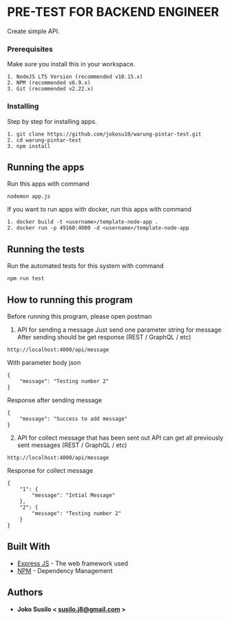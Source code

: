 # PRE-TEST FOR BACKEND ENGINEER

Create simple API.

### Prerequisites

Make sure you install this in your workspace.

```
1. NodeJS LTS Version (recommended v10.15.x)
2. NPM (recommended v6.9.x)
3. Git (recommended v2.22.x)
```

### Installing

Step by step for installing apps.
```
1. git clone https://github.com/jokosu10/warung-pintar-test.git
2. cd warung-pintar-test
3. npm install
```

## Running the apps
Run this apps with command
```
nodemon app.js
```
If you want to run apps with docker, run this apps with command
```
1. docker build -t <username>/template-node-app .
2. docker run -p 49160:4000 -d <username>/template-node-app
```

## Running the tests

Run the automated tests for this system with command
```
npm run test
```

## How to running this program

Before running this program, please open postman

1. API for sending a message Just send one parameter string for message After sending should be get response (REST / GraphQL / etc)
```
http://localhost:4000/api/message
```
With parameter body json
```
{
	"message": "Testing number 2"
}
```
Response after sending message
```
{
    "message": "Success to add message"
}
```

2. API for collect message that has been sent out API can get all previously sent messages (REST / GraphQL / etc)
```
http://localhost:4000/api/message
```
Response for collect message
```
{
    "1": {
        "message": "Intial Message"
    },
    "2": {
        "message": "Testing number 2"
    }
}
```


## Built With

* [Express JS](https://expressjs.com/) - The web framework used
* [NPM](https://www.npmjs.com/) - Dependency Management

## Authors

* **Joko Susilo < susilo.j8@gmail.com >**
